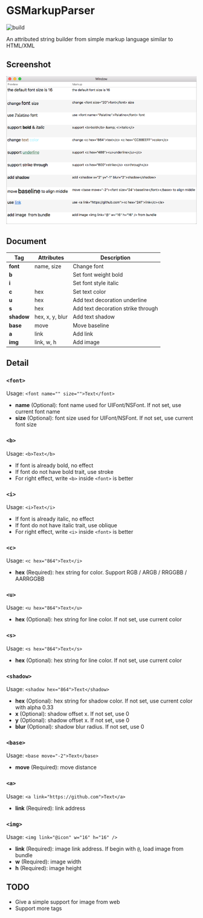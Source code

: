 # GSMarkupParser

![build](https://travis-ci.org/geansea/GSMarkupParser.svg?branch=master)

An attributed string builder from simple markup language similar to HTML/XML

## Screenshot

![screenshot](https://github.com/geansea/GSMarkupParser/blob/master/screenshot.png?raw=true)

## Document

Tag        | Attributes      | Description
---------- | --------------- | ----------------------------------
**font**   | name, size      | Change font
**b**      |                 | Set font weight bold
**i**      |                 | Set font style italic
**c**      | hex             | Set text color
**u**      | hex             | Add text decoration underline
**s**      | hex             | Add text decoration strike through
**shadow** | hex, x, y, blur | Add text shadow
**base**   | move            | Move baseline
**a**      | link            | Add link
**img**    | link, w, h      | Add image

## Detail

### `<font>`

Usage: `<font name="" size="">Text</font>`

* **name** (Optional): font name used for UIFont/NSFont. If not set, use current font name
* **size** (Optional): font size used for UIFont/NSFont. If not set, use current font size

### `<b>`

Usage: `<b>Text</b>`

* If font is already bold, no effect
* If font do not have bold trait, use stroke
* For right effect, write `<b>` inside `<font>` is better

### `<i>`

Usage: `<i>Text</i>`

* If font is already italic, no effect
* If font do not have italic trait, use oblique
* For right effect, write `<i>` inside `<font>` is better

### `<c>`

Usage: `<c hex="864">Text</i>`

* **hex** (Required): hex string for color. Support RGB / ARGB / RRGGBB / AARRGGBB

### `<u>`

Usage: `<u hex="864">Text</u>`

* **hex** (Optional): hex string for line color. If not set, use current color

### `<s>`

Usage: `<s hex="864">Text</s>`

* **hex** (Optional): hex string for line color. If not set, use current color

### `<shadow>`

Usage: `<shadow hex="864">Text</shadow>`

* **hex** (Optional): hex string for shadow color. If not set, use current color with alpha 0.33
* **x** (Optional): shadow offset x. If not set, use 0
* **y** (Optional): shadow offset x. If not set, use 0
* **blur** (Optional): shadow blur radius. If not set, use 0

### `<base>`

Usage: `<base move="-2">Text</base>`

* **move** (Required): move distance

### `<a>`

Usage: `<a link="https://github.com">Text</a>`

* **link** (Required): link address

### `<img>`

Usage: `<img link="@icon" w="16" h="16" />`

* **link** (Required): image link address. If begin with `@`, load image from bundle
* **w** (Required): image width
* **h** (Required): image height

## TODO

* Give a simple support for image from web
* Support more tags
